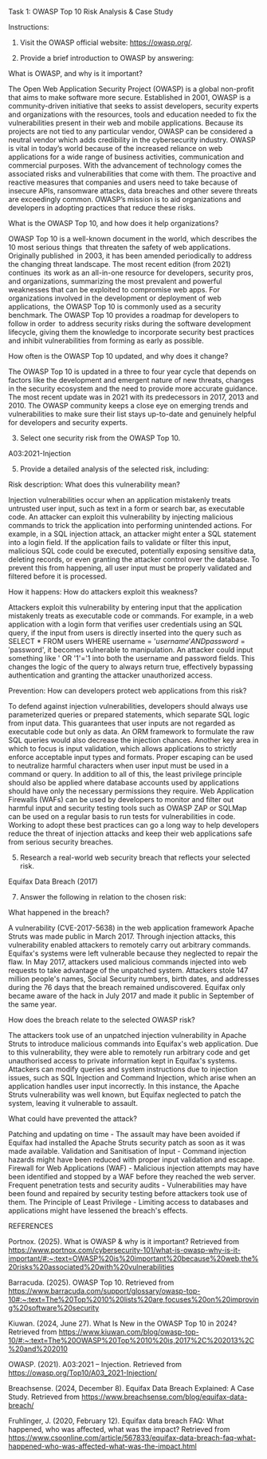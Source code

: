 Task 1: OWASP Top 10 Risk Analysis & Case Study

Instructions:

1. Visit the OWASP official website: https://owasp.org/.

2. Provide a brief introduction to OWASP by answering:
   
What is OWASP, and why is it important?

The Open Web Application Security Project (OWASP) is a global non-profit that aims to make software more secure. Established in 2001, OWASP is a community-driven initiative that seeks to assist developers, security experts and organizations with the resources, tools and education needed to fix the vulnerabilities present in their web and mobile applications. Because its projects are not tied to any particular vendor, OWASP can be considered a neutral vendor which adds credibility in the cybersecurity industry. OWASP is vital in today’s world because of the increased reliance on web applications for a wide range of business activities, communication and commercial purposes. With the advancement of technology comes the associated risks and vulnerabilities that come with them. The proactive and reactive measures that companies and users need to take because of insecure APIs, ransomware attacks, data breaches and other severe threats are exceedingly common. OWASP’s mission is to aid organizations and developers in adopting practices that reduce these risks.

What is the OWASP Top 10, and how does it help organizations?

OWASP Top 10 is a well-known document in the world, which describes the 10 most serious things that threaten the safety of web applications. Originally published in 2003, it has been amended periodically to address the changing threat landscape. The most recent edition (from 2021) continues its work as an all-in-one resource for developers, security pros, and organizations, summarizing the most prevalent and powerful weaknesses that can be exploited to compromise web apps. For organizations involved in the development or deployment of web applications, the OWASP Top 10 is commonly used as a security benchmark. The OWASP Top 10 provides a roadmap for developers to follow in order to address security risks during the software development lifecycle, giving them the knowledge to incorporate security best practices and inhibit vulnerabilities from forming as early as possible.

How often is the OWASP Top 10 updated, and why does it change?

The OWASP Top 10 is updated in a three to four year cycle that depends on factors like the development and emergent nature of new threats, changes in the security ecosystem and the need to provide more accurate guidance. The most recent update was in 2021 with its predecessors in 2017, 2013 and 2010. The OWASP community keeps a close eye on emerging trends and vulnerabilities to make sure their list stays up-to-date and genuinely helpful for developers and security experts.

3. Select one security risk from the OWASP Top 10.

A03:2021-Injection

5. Provide a detailed analysis of the selected risk, including:
   
Risk description: What does this vulnerability mean?

Injection vulnerabilities occur when an application mistakenly treats untrusted user input, such as text in a form or search bar, as executable code. An attacker can exploit this vulnerability by injecting malicious commands to trick the application into performing unintended actions. For example, in a SQL injection attack, an attacker might enter a SQL statement into a login field. If the application fails to validate or filter this input, malicious SQL code could be executed, potentially exposing sensitive data, deleting records, or even granting the attacker control over the database. To prevent this from happening, all user input must be properly validated and filtered before it is processed.

How it happens: How do attackers exploit this weakness?

Attackers exploit this vulnerability by entering input that the application mistakenly treats as executable code or commands. For example, in a web application with a login form that verifies user credentials using an SQL query, if the input from users is directly inserted into the query such as SELECT * FROM users WHERE username = '$username' AND password = '$password', it becomes vulnerable to manipulation. An attacker could input something like ' OR '1'='1 into both the username and password fields. This changes the logic of the query to always return true, effectively bypassing authentication and granting the attacker unauthorized access.

Prevention: How can developers protect web applications from this risk?

To defend against injection vulnerabilities, developers should always use parameterized queries or prepared statements, which separate SQL logic from input data. This guarantees that user inputs are not regarded as executable code but only as data. An ORM framework to formulate the raw SQL queries would also decrease the injection chances. Another key area in which to focus is input validation, which allows applications to strictly enforce acceptable input types and formats. Proper escaping can be used to neutralize harmful characters when user input must be used in a command or query. In addition to all of this, the least privilege principle should also be applied where database accounts used by applications should have only the necessary permissions they require. Web Application Firewalls (WAFs) can be used by developers to monitor and filter out harmful input and security testing tools such as OWASP ZAP or SQLMap can be used on a regular basis to run tests for vulnerabilities in code. Working to adopt these best practices can go a long way to help developers reduce the threat of injection attacks and keep their web applications safe from serious security breaches. 

5. Research a real-world web security breach that reflects your selected risk.
   
Equifax Data Breach (2017)

7. Answer the following in relation to the chosen risk:
   
What happened in the breach?

A vulnerability (CVE-2017-5638) in the web application framework Apache Struts was made public in March 2017. Through injection attacks, this vulnerability enabled attackers to remotely carry out arbitrary commands. Equifax's systems were left vulnerable because they neglected to repair the flaw. In May 2017, attackers used malicious commands injected into web requests to take advantage of the unpatched system. Attackers stole 147 million people's names, Social Security numbers, birth dates, and addresses during the 76 days that the breach remained undiscovered. Equifax only became aware of the hack in July 2017 and made it public in September of the same year.

How does the breach relate to the selected OWASP risk?

The attackers took use of an unpatched injection vulnerability in Apache Struts to introduce malicious commands into Equifax's web application. Due to this vulnerability, they were able to remotely run arbitrary code and get unauthorised access to private information kept in Equifax's systems. Attackers can modify queries and system instructions due to injection issues, such as SQL Injection and Command Injection, which arise when an application handles user input incorrectly. In this instance, the Apache Struts vulnerability was well known, but Equifax neglected to patch the system, leaving it vulnerable to assault.

What could have prevented the attack?

Patching and updating on time - The assault may have been avoided if Equifax had installed the Apache Struts security patch as soon as it was made available.
Validation and Sanitisation of Input - Command injection hazards might have been reduced with proper input validation and escape.
Firewall for Web Applications (WAF) - Malicious injection attempts may have been identified and stopped by a WAF before they reached the web server.
Frequent penetration tests and security audits - Vulnerabilities may have been found and repaired by security testing before attackers took use of them.
The Principle of Least Privilege - Limiting access to databases and applications might have lessened the breach's effects.

REFERENCES

Portnox. (2025). What is OWASP & why is it important? Retrieved from https://www.portnox.com/cybersecurity-101/what-is-owasp-why-is-it-important/#:~:text=OWASP%20is%20important%20because%20web,the%20risks%20associated%20with%20vulnerabilities

Barracuda. (2025). OWASP Top 10. Retrieved from https://www.barracuda.com/support/glossary/owasp-top-10#:~:text=The%20Top%2010%20lists%20are,focuses%20on%20improving%20software%20security

Kiuwan. (2024, June 27). What Is New in the OWASP Top 10 in 2024? Retrieved from https://www.kiuwan.com/blog/owasp-top-10/#:~:text=The%20OWASP%20Top%2010%20is,2017%2C%202013%2C%20and%202010

OWASP. (2021). A03:2021 – Injection. Retrieved from https://owasp.org/Top10/A03_2021-Injection/   

Breachsense. (2024, December 8). Equifax Data Breach Explained: A Case Study. Retrieved from https://www.breachsense.com/blog/equifax-data-breach/ 

Fruhlinger, J. (2020, February 12). Equifax data breach FAQ: What happened, who was affected, what was the impact? Retrieved from https://www.csoonline.com/article/567833/equifax-data-breach-faq-what-happened-who-was-affected-what-was-the-impact.html 
